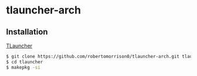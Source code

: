 # tlauncher-arch

## Installation

[TLauncher](https://tlauncher.org/en/)

```bash
$ git clone https://github.com/robertomorrison0/tlauncher-arch.git tlauncher
$ cd tlauncher
$ makepkg -si
```
